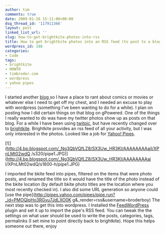```yaml
---
author: tim
comments: true
date: 2009-01-26 15:11:00+00:00
dsq_thread_id: '117911366'
layout: post
linked_list_url: ''
slug: how-to-get-brightkite-photos-into-rss
title: How to get brightkite photos into an RSS feed (to post to a blog)
wordpress_id: 188
categories:
- Code
tags:
- brightkite
- HOWTO
- timbroder.com
- wordpress
- yahoo pipes
---
```


I started another [blog ](http://timbroder.com)so I have a place to rant about
comics or movies or whatever else I need to get off my chest, and I needed an
excuse to play with wordpress (something I've been wanting to do for a while).
I plan on posting how I did certain things on that blog on gPowered. One of
the things I really wanted to do was have my twitter photos show up as posts
on that blog. For a while I have been using
[twitpic](http://twitpic.com/photos/broderboy), but have recently changed over
to [brightkite](http://brightkite.com/people/broderboy). Brightkite provides
an rss feed of all your activity, but I was only interested in the photos.
Looked like a job for [Yahoo!
Pipes](http://pipes.yahoo.com/pipes/pipe.info?_id=PMOQjpHo3RGyu7JdLXO0Kg).

[![](http://4.bp.blogspot.com/_Ng3QbVQfLZ8/SX3Uw_HR3KI/AAAAAAAAajI/XPnLMt02wdQ
/s320/pipe1.JPG)](http://4.bp.blogspot.com/_Ng3QbVQfLZ8/SX3Uw_HR3KI/AAAAAAAAaj
I/XPnLMt02wdQ/s1600-h/pipe1.JPG)

I imported the bkite feed into pipes, filtered on the items that were photo
posts, and renamed the title so it would have the title of the photo instead
of the bkite location (by default bkite photo titles are the location where
you most recently checked in). I also did some URL generation so anyone could
[use the pipe](http://pipes.yahoo.com/pipes/pipe.run?_id=PMOQjpHo3RGyu7JdLXO0K
g&_render=rss&username=broderboy) The next step was to get this into
wordpress. I Installed the
[FeedWordPress](http://projects.radgeek.com/feedwordpress/) plugin and set it
up to import the pipe's RSS feed. You can tweak the the settings on what user
should be used to write the posts, categories, tags, permalinks (I set mine to
point directly back to brightkite). Hope this helps someone out there, enjoy

